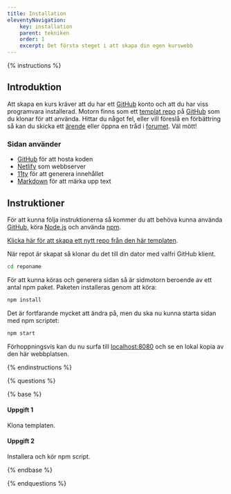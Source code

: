 ```yaml
---
title: Installation
eleventyNavigation:
    key: installation
    parent: tekniken
    order: 1
    excerpt: Det första steget i att skapa din egen kurswebb
---
```



{% instructions %}

## Introduktion

Att skapa en kurs kräver att du har ett [GitHub](https://github.com/) konto och att du har viss
programvara installerad. Motorn finns som ett [templat repo](https://github.com/jensnti/tod)
på [GitHub](https://github.com/) som du klonar för att använda. Hittar du något fel,
eller vill föreslå en förbättring så kan du skicka ett [ärende](https://github.com/jensnti/tod/issues)
eller öppna en tråd i [forumet](https://github.com/jensnti/tod/discussions).
Väl mött!

### Sidan använder

-   [GitHub](https://github.com/) för att hosta koden
-   [Netlify](https://www.netlify.com/) som webbserver
-   [11ty](https://www.11ty.dev/) för att generera innehållet
-   [Markdown](https://www.markdownguide.org/) för att märka upp text

## Instruktioner

För att kunna följa instruktionerna så kommer du att behöva kunna använda
[GitHub](https://github.com/), köra [Node.js](https://nodejs.org/) och använda [npm](https://www.npmjs.com/).

[Klicka här för att skapa ett nytt repo från den här templaten](https://github.com/jensnti/tod/generate).

När repot är skapat så klonar du det till din dator med valfri GitHub klient.

```bash
cd reponame
```

För att kunna köras och generera sidan så är sidmotorn beroende av ett antal npm paket.
Paketen installeras genom att köra:

```bash
npm install
```

Det är fortfarande mycket att ändra på, men du ska nu kunna starta sidan med npm scriptet:

```bash
npm start
```

Förhoppningsvis kan du nu surfa till [localhost:8080](http://localhost:8080) och se en lokal
kopia av den här webbplatsen.

{% endinstructions %}


{% questions %}

{% base %}

#### Uppgift 1

Klona templaten.

#### Uppgift 2

Installera och kör npm script.

{% endbase %}

{% endquestions %}